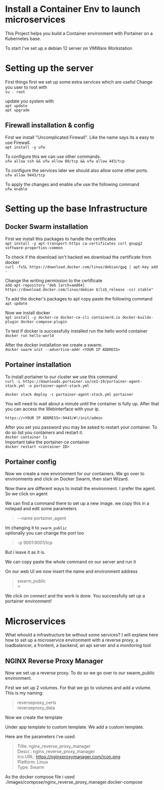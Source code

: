 # Install a Container Env to launch microservices

This Project helps you build a Container environment with Portainer on a Kubernetes base.

To start I've set up a debian 12 server on VMWare Workstation
<br  />

# Setting up the server

First things first we set up some extra services which are useful
Change you user to root with <br />
`su - root`

update you system with<br />
`apt update` <br />
`apt upgrade`
<br  />

## Firewall installation & config

First we install "Uncomplicated Firewall". Like the name says its a easy to use Firewall.<br />
`apt install -y ufw`

To configure this we can use other commands.<br />
`ufw allow ssh && ufw allow 80/tcp && ufw allow 443/tcp`

To configure the services later we should also allow some other ports.<br />
`ufw allow 9443/tcp`

To apply the changes and enable ufw use the following command<br />
`ufw enable`
<br  />

# Setting up the base Infrastructure

## Docker Swarm installation

First we install this packages to handle the certificates<br />
`apt install -y apt-transport-https ca-certificates curl gnupg2 software-properties-common`

To check if the download isn't hacked we download the certificate from docker<br />
`curl -fsSL https://download.docker.com/linux/debian/gpg | apt-key add -`

Change the writing permission to the certificate<br />
`add-apt-repository "deb [arch=amd64] https://download.docker.com/linux/debian $(lsb_release -cs) stable"`

To add the docker's packages to apt copy paste the following command<br />
`apt update`

Now we install docker<br />
`apt install -y docker-ce docker-ce-cli containerd.io docker-buildx-plugin docker-compose-plugin`

To test if docker is successfully installed run the hello world container<br />
`docker run hello-world`

After the docker installation we create a swarm.<br />
`docker swarm init --advertise-addr <YOUR IP ADDRESS>`
<br  />

## Portainer installation

To install portainer to our cluster we use this command<br />
`curl -L https://downloads.portainer.io/ce2-19/portainer-agent-stack.yml -o portainer-agent-stack.yml`<br />

`docker stack deploy -c portainer-agent-stack.yml portainer`

You will need to wait about a minute until the container is fully up. After that you can access the Webinterface with your ip.<br />

`https://<YOUR IP ADDRESS>:9443/#!/init/admin`

After you set you password you may be asked to restart your container. To do so list you containers and restart it.<br />
`docker container ls`<br />
Important take the portainer-ce container<br />
`docker restart <container ID>`
<br />

## Portainer config

Now we create a new environment for our containers.
We go over to environments and click on Docker Swarm, then start Wizard.

Now there are different ways to install the environment. I prefer the agent.
So we click on agent

We can find a command there to set up a new image. we copy this in a notepad and edit some parameters<br />

> --name portainer_agent<br />

Im changing it to `swarm_public`<br />
optionally you can change the port too

> -p 9001:9001/tcp<br />

But i leave it as it is.<br />

We can copy paste the whole command on our server and run it<br />

On our web UI we now insert the name and environment address<br />

> swarm_public<br /> > <YOUR IP ADDRESS><br />

We click on connect and the work is done. You successfully set up a portainer environment!
<br />

# Microservices

What whould a infrastructure be without some services?
I will explane here how to set up a microservice environment with a reverse proxy, a loadbalancer, a frontent, a backend, an api server and a monitoring tool
<br />

## NGINX Reverse Proxy Manager

Now we set up a reverse proxy.
To do so we go over to our swarm_public environment.

First we set up 2 volumes. For that we go to volumes and add a volume.
This is my naming:

> reverseproxy_certs<br />
> reverseproxy_data<br />

Now we create the template

Under app template to custom template.
We add a custom template.

Here are the parameters i've used.

> Title: nginx_reverse_proxy_manager<br />
> Descr.: nginx_reverse_proxy_manager<br />
> Ico.URL: https://nginxproxymanager.com/icon.png<br />
> Platform: Linux<br />
> Type: Swarm<br />

As the docker compose file i used ./images/compose/nginx_reverse_proxy_manager.docker-compose
